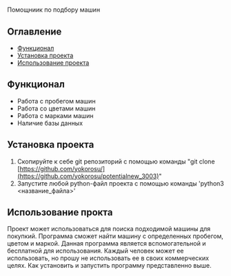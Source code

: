 # 
Помощниик по подбору машин

## Оглавление
- [Функционал](#функционал)
- [Установка проекта](#установка-проекта)
- [Использование проекта](#использование-проекта)

## Функционал

- Работа с пробегом машин
- Работа со цветами машин
- Работа с марками машин
- Наличие базы данных

## Установка проекта
1. Скопируйте к себе git репозиторий с помощью команды
   "git clone [https://github.com/yokorosu/](https://github.com/yokorosu/potentialnew_3003)"
2. Запустите любой python-файл проекта с помощью команды
   'python3 <название_файла>'

## Использование прокта

Проект может использоваться для поиска подходимой машины для покупкий. Программа сможет найти машину с определенных пробегом, цветом и маркой. Данная программа является вспомогательной и бесплатной для использования.
Каждый человек может ее использовать, но прошу не использовать ее в своих коммерческих целях.
Как установить и запустить программу представленно выше.
